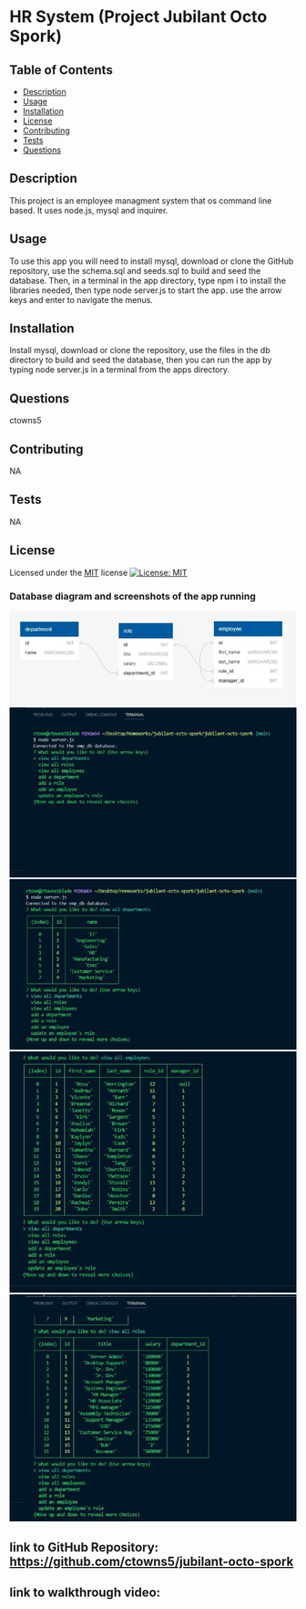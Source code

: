 
  # HR System (Project Jubilant Octo Spork)

  ## Table of Contents
  - [Description](#Description)
  - [Usage](#Usage)
  - [Installation](#Installation)
  - [License](#License)
  - [Contributing](#Contributing)
  - [Tests](#Tests)
  - [Questions](#Questions)

  ## Description
  This project is an employee managment system that os command line based.  It uses node.js, mysql and inquirer.

  ## Usage
  To use this app you will need to install mysql, download or clone the GitHub repository, use the schema.sql and seeds.sql to build and seed the database. Then, in a terminal in the app directory, type npm i to install the libraries needed, then type node server.js to start the app. use the arrow keys and enter to navigate the menus.

  ## Installation
  Install mysql, download or clone the repository, use the files in the db directory to build and seed the database, then you can run the app by typing node server.js in a terminal from the apps directory.

  ## Questions
  ctowns5

  ## Contributing
  NA

  ## Tests
  NA

  ## License
  Licensed under the [MIT](https://opensource.org/licenses/MIT) license
  [![License: MIT](https://img.shields.io/badge/License-MIT-yellow.svg)](https://opensource.org/licenses/MIT)

  ### Database diagram and screenshots of the app running
  ![picture of the main menu](./assets/images/octodbchart.jpg)
  ![picture of the main menu](./assets/images/josmain.jpg)
  ![picture of the app after running](./assets/images/josdept.jpg)
  ![picture of the example logo](./assets/images/josemp.jpg)
  ![picture of the example logo](./assets/images/josroles.jpg)
  ## link to GitHub Repository: https://github.com/ctowns5/jubilant-octo-spork

  ## link to walkthrough video: 
  
